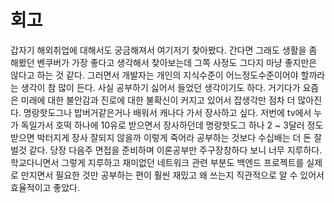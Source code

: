 # 회고

갑자기 해외취업에 대해서도 궁금해져서 여기저기 찾아봤다.
간다면 그래도 생활을 좀 해봤던 벤쿠버가 가장 좋다고 생각해서 찾아보는데 그쪽 사정도 그다지 마냥 좋지만은 않다고 하는 것 같다.
그러면서 개발자는 개인의 지식수준이 어느정도수준이어야 할까라는 생각이 참 많이 든다.
사실 공부하기 싫어서 들었던 생각이기도 하다. 거기다가 요즘은 미래에 대한 불안감과 진로에 대한 불확신이 커지고 있어서 잡생각만 점차 더 많아진다.
명랑핫도그나 밥버거같은거나 배워서 캐나다 가서 장사하고 싶다. 저번에 tv에서 누가 독일가서 호떡 하나에 10유로 받으면서 장사하던데 명랑핫도그 하나 2 ~ 3달러 정도 받으면 박터지게 장사 잘되지 않을까
이렇게 죽어라 공부하는 것보다 수십배는 더 돈 잘벌것 같다.
당장 다음주 면접을 준비하며 이론공부만 주구장창하다 보니 너무 지루하다.
학교다니면서 그렇게 지루하고 재미없던 네트워크 관련 부분도 백엔드 프로젝트를 실제로 만지면서 필요한 것만 공부하는 편이 훨씬 재밌고 왜 쓰는지 직관적으로 알 수 있어서 효율적이고 좋았다.